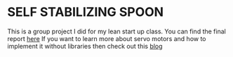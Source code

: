 # SELF STABILIZING SPOON
This is a group project I did for my lean start up class. You can find the final report [here](https://drive.google.com/file/d/1r6IcGu28rtRhr-_IaqCvVFFkmAmgN5VD/view?usp=sharing)
If you want to learn more about servo motors and how to implement it without libraries then check out this [blog](danielalapat.hashnode.dev)
